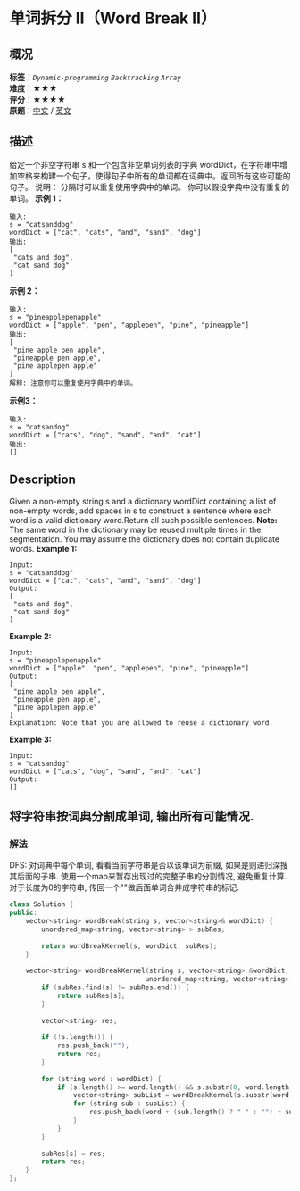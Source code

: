 # 单词拆分 II（Word Break II）
## 概况
**标签**：*`Dynamic-programming`*  *`Backtracking`*  *`Array`*<br>
**难度**：★★★<br>
**评分**：★★★★<br>
**原题**：[中文](https://leetcode-cn.com/problems/word-break-ii) / [英文](https://leetcode.com/problems/word-break-ii)
## 描述
给定一个非空字符串 s 和一个包含非空单词列表的字典 wordDict，在字符串中增加空格来构建一个句子，使得句子中所有的单词都在词典中。返回所有这些可能的句子。
说明：
	分隔时可以重复使用字典中的单词。
	你可以假设字典中没有重复的单词。
**示例 1：**
```
输入:
s = "catsanddog"
wordDict = ["cat", "cats", "and", "sand", "dog"]
输出:
[
 "cats and dog",
 "cat sand dog"
]
```
**示例 2：**
```
输入:
s = "pineapplepenapple"
wordDict = ["apple", "pen", "applepen", "pine", "pineapple"]
输出:
[
 "pine apple pen apple",
 "pineapple pen apple",
 "pine applepen apple"
]
解释: 注意你可以重复使用字典中的单词。
```
**示例3：**
```
输入:
s = "catsandog"
wordDict = ["cats", "dog", "sand", "and", "cat"]
输出:
[]
```
## Description
Given a non-empty string s and a dictionary wordDict containing a list of non-empty words, add spaces in s to construct a sentence where each word is a valid dictionary word.Return all such possible sentences.
**Note:**
	The same word in the dictionary may be reused multiple times in the segmentation.
	You may assume the dictionary does not contain duplicate words.
**Example 1:**
```
Input:
s = "catsanddog"
wordDict = ["cat", "cats", "and", "sand", "dog"]
Output:
[
 "cats and dog",
 "cat sand dog"
]
```
**Example 2:**
```
Input:
s = "pineapplepenapple"
wordDict = ["apple", "pen", "applepen", "pine", "pineapple"]
Output:
[
 "pine apple pen apple",
 "pineapple pen apple",
 "pine applepen apple"
]
Explanation: Note that you are allowed to reuse a dictionary word.
```
**Example 3:**
```
Input:
s = "catsandog"
wordDict = ["cats", "dog", "sand", "and", "cat"]
Output:
[]
```
## 将字符串按词典分割成单词, 输出所有可能情况.
### 解法
DFS: 对词典中每个单词, 看看当前字符串是否以该单词为前缀, 如果是则递归深搜其后面的子串. 使用一个map来暂存出现过的完整子串的分割情况, 避免重复计算. 对于长度为0的字符串, 传回一个""做后面单词合并成字符串的标记.
```c++
class Solution {
public:
    vector<string> wordBreak(string s, vector<string>& wordDict) {
        unordered_map<string, vector<string> > subRes;
        
        return wordBreakKernel(s, wordDict, subRes);
    }
    
    vector<string> wordBreakKernel(string s, vector<string> &wordDict, 
                                  unordered_map<string, vector<string> > &subRes) {
        if (subRes.find(s) != subRes.end()) {
            return subRes[s];
        }
        
        vector<string> res;
        
        if (!s.length()) {
            res.push_back("");
            return res;
        }
        
        for (string word : wordDict) {
            if (s.length() >= word.length() && s.substr(0, word.length()) == word) {
                vector<string> subList = wordBreakKernel(s.substr(word.length()), wordDict, subRes);
                for (string sub : subList) {
                    res.push_back(word + (sub.length() ? " " : "") + sub);
                }
            }
        }
        
        subRes[s] = res;
        return res;
    }
};
```